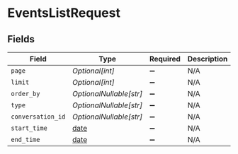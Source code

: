 # EventsListRequest


## Fields

| Field                                                                | Type                                                                 | Required                                                             | Description                                                          |
| -------------------------------------------------------------------- | -------------------------------------------------------------------- | -------------------------------------------------------------------- | -------------------------------------------------------------------- |
| `page`                                                               | *Optional[int]*                                                      | :heavy_minus_sign:                                                   | N/A                                                                  |
| `limit`                                                              | *Optional[int]*                                                      | :heavy_minus_sign:                                                   | N/A                                                                  |
| `order_by`                                                           | *OptionalNullable[str]*                                              | :heavy_minus_sign:                                                   | N/A                                                                  |
| `type`                                                               | *OptionalNullable[str]*                                              | :heavy_minus_sign:                                                   | N/A                                                                  |
| `conversation_id`                                                    | *OptionalNullable[str]*                                              | :heavy_minus_sign:                                                   | N/A                                                                  |
| `start_time`                                                         | [date](https://docs.python.org/3/library/datetime.html#date-objects) | :heavy_minus_sign:                                                   | N/A                                                                  |
| `end_time`                                                           | [date](https://docs.python.org/3/library/datetime.html#date-objects) | :heavy_minus_sign:                                                   | N/A                                                                  |